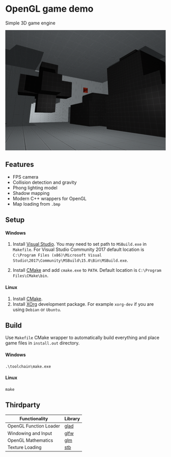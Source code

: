 # OpenGL game demo
Simple 3D game engine

![Screenshot](screenshot.png)

## Features
* FPS camera
* Collision detection and gravity
* Phong lighting model
* Shadow mapping
* Modern C++ wrappers for OpenGL
* Map loading from `.bmp`

## Setup
#### Windows
1. Install [Visual Studio](https://www.visualstudio.com/). You may need to set
path to `MSBuild.exe` in `Makefile`. For Visual Studio Community 2017 default location is
`C:\Program Files (x86)\Microsoft Visual Studio\2017\Community\MSBuild\15.0\Bin\MSBuild.exe`.

2. Install [CMake](https://cmake.org/) and add `cmake.exe` to `PATH`.
Default location is `C:\Program Files\CMake\bin`.

#### Linux
1. Install [CMake](https://cmake.org/).
2. Install [XOrg](https://www.x.org/wiki/) development package. 
For example `xorg-dev` if you are using `Debian` or `Ubuntu`.

## Build
Use `Makefile` CMake wrapper to automatically build everything and place game
files in `install.out` directory.

#### Windows
`.\toolchain\make.exe`
#### Linux
`make`


## Thirdparty

Functionality           | Library
----------------------- | ------------------------------------------
OpenGL Function Loader  | [glad](https://github.com/Dav1dde/glad)
Windowing and Input     | [glfw](https://github.com/glfw/glfw)
OpenGL Mathematics      | [glm](https://github.com/g-truc/glm)
Texture Loading         | [stb](https://github.com/nothings/stb)
